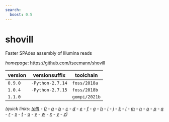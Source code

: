 ```yaml
---
search:
  boost: 0.5
---
```

# shovill

Faster SPAdes assembly of Illumina reads

*homepage*: <https://github.com/tseemann/shovill>

version | versionsuffix | toolchain
--------|---------------|----------
``0.9.0`` | ``-Python-2.7.14`` | ``foss/2018a``
``1.0.4`` | ``-Python-2.7.15`` | ``foss/2018b``
``1.1.0`` |  | ``gompi/2021b``


*(quick links: [(all)](../index.md) - [0](../0/index.md) - [a](../a/index.md) - [b](../b/index.md) - [c](../c/index.md) - [d](../d/index.md) - [e](../e/index.md) - [f](../f/index.md) - [g](../g/index.md) - [h](../h/index.md) - [i](../i/index.md) - [j](../j/index.md) - [k](../k/index.md) - [l](../l/index.md) - [m](../m/index.md) - [n](../n/index.md) - [o](../o/index.md) - [p](../p/index.md) - [q](../q/index.md) - [r](../r/index.md) - [s](../s/index.md) - [t](../t/index.md) - [u](../u/index.md) - [v](../v/index.md) - [w](../w/index.md) - [x](../x/index.md) - [y](../y/index.md) - [z](../z/index.md))*

